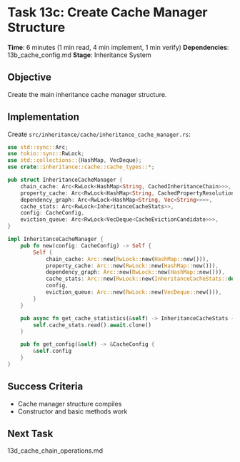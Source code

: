 # Task 13c: Create Cache Manager Structure

**Time**: 6 minutes (1 min read, 4 min implement, 1 min verify)
**Dependencies**: 13b_cache_config.md
**Stage**: Inheritance System

## Objective
Create the main inheritance cache manager structure.

## Implementation
Create `src/inheritance/cache/inheritance_cache_manager.rs`:

```rust
use std::sync::Arc;
use tokio::sync::RwLock;
use std::collections::{HashMap, VecDeque};
use crate::inheritance::cache::cache_types::*;

pub struct InheritanceCacheManager {
    chain_cache: Arc<RwLock<HashMap<String, CachedInheritanceChain>>>,
    property_cache: Arc<RwLock<HashMap<String, CachedPropertyResolution>>>,
    dependency_graph: Arc<RwLock<HashMap<String, Vec<String>>>>,
    cache_stats: Arc<RwLock<InheritanceCacheStats>>,
    config: CacheConfig,
    eviction_queue: Arc<RwLock<VecDeque<CacheEvictionCandidate>>>,
}

impl InheritanceCacheManager {
    pub fn new(config: CacheConfig) -> Self {
        Self {
            chain_cache: Arc::new(RwLock::new(HashMap::new())),
            property_cache: Arc::new(RwLock::new(HashMap::new())),
            dependency_graph: Arc::new(RwLock::new(HashMap::new())),
            cache_stats: Arc::new(RwLock::new(InheritanceCacheStats::default())),
            config,
            eviction_queue: Arc::new(RwLock::new(VecDeque::new())),
        }
    }

    pub async fn get_cache_statistics(&self) -> InheritanceCacheStats {
        self.cache_stats.read().await.clone()
    }

    pub fn get_config(&self) -> &CacheConfig {
        &self.config
    }
}
```

## Success Criteria
- Cache manager structure compiles
- Constructor and basic methods work

## Next Task
13d_cache_chain_operations.md